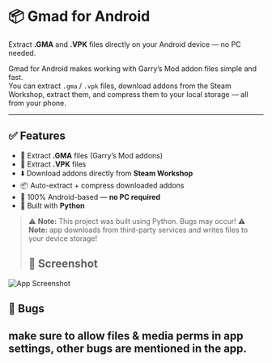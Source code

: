 # 📦 Gmad for Android

Extract **.GMA** and **.VPK** files directly on your Android device — no PC needed.

Gmad for Android makes working with Garry’s Mod addon files simple and fast.  
You can extract `.gma` / `.vpk` files, download addons from the Steam Workshop, extract them, and compress them to your local storage — all from your phone.

---

## ✅ Features

- 📁 Extract **.GMA** files (Garry’s Mod addons)
- 🔧 Extract **.VPK** files
- ⬇️ Download addons directly from **Steam Workshop**
- 📦 Auto-extract + compress downloaded addons
- 📱 100% Android-based — **no PC required**
- 🐍 Built with **Python**

> ⚠️ **Note:** This project was built using Python. Bugs may occur!
> ⚠️ **Note:** app downloads from third-party services and writes files to your device storage!
> ## 📸 Screenshot

![App Screenshot]([assets/screenshot.png](https://github.com/BOOXD6/Gmad-for-android/blob/main/gmad_screenshot.png))

## 🔧 Bugs
   make sure to allow files & media perms in app settings, other bugs are mentioned in the app.
---

